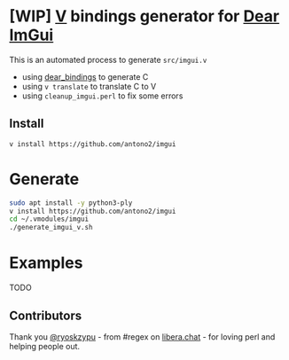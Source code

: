 
# [WIP] [V](https://vlang.io) bindings generator for [Dear ImGui](https://github.com/ocornut/imgui)

This is an automated process to generate `src/imgui.v`
 - using [dear_bindings](https://github.com/dearimgui/dear_bindings) to generate C
 - using `v translate` to translate C to V
 - using `cleanup_imgui.perl`  to fix some errors
 
 ## Install
`v install https://github.com/antono2/imgui`


# Generate
```bash
sudo apt install -y python3-ply
v install https://github.com/antono2/imgui
cd ~/.vmodules/imgui
./generate_imgui_v.sh
```

# Examples
TODO

## Contributors
Thank you [@ryoskzypu](https://github.com/ryoskzypu) - from  #regex on [libera.chat](https://libera.chat/) - for loving perl and helping people out.


